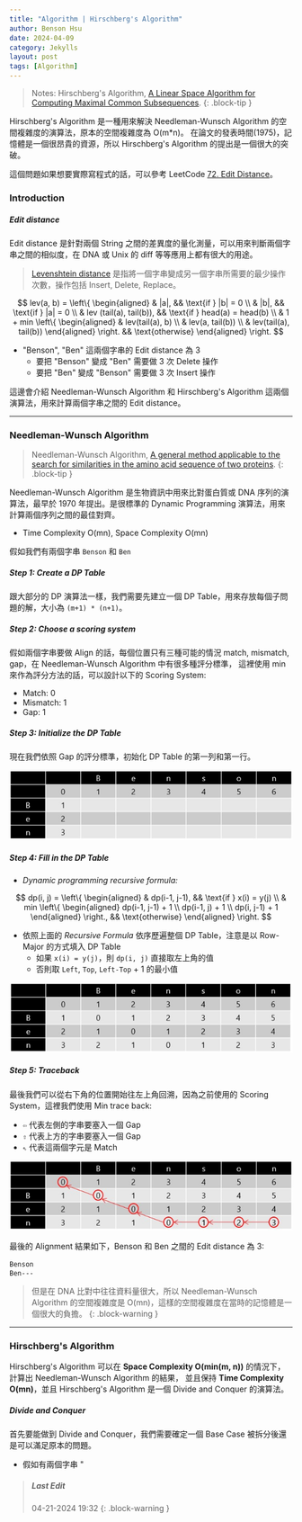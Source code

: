 ```yaml
---
title: "Algorithm | Hirschberg's Algorithm"
author: Benson Hsu
date: 2024-04-09
category: Jekylls
layout: post
tags: [Algorithm]
---
```


> Notes: Hirschberg's Algorithm, [A Linear Space Algorithm for Computing Maximal Common Subsequences]. 
{: .block-tip }

Hirschberg's Algorithm 是一種用來解決 Needleman-Wunsch Algorithm 的空間複雜度的演算法，原本的空間複雜度為 O(m*n)。
在論文的發表時間(1975)，記憶體是一個很昂貴的資源，所以 Hirschberg's Algorithm 的提出是一個很大的突破。

這個問題如果想要實際寫程式的話，可以參考 LeetCode [72. Edit Distance]。

### Introduction

##### Edit distance

Edit distance 是針對兩個 String 之間的差異度的量化測量，可以用來判斷兩個字串之間的相似度，在 DNA 或 Unix 的 diff 等等應用上都有很大的用途。

> [Levenshtein distance] 是指將一個字串變成另一個字串所需要的最少操作次數，操作包括 Insert, Delete, Replace。

$$
lev(a, b) =
\left\{
\begin{aligned}
& |a|, && \text{if } |b| = 0 \\
& |b|, && \text{if } |a| = 0 \\
& lev (tail(a), tail(b)), && \text{if } head(a) = head(b) \\
& 1 + min \left\{
    \begin{aligned}
        & lev(tail(a), b) \\
        & lev(a, tail(b)) \\
        & lev(tail(a), tail(b))
    \end{aligned}
    \right. && \text{otherwise}
\end{aligned}
\right.
$$

-   "Benson", "Ben" 這兩個字串的 Edit distance 為 3
    -   要把 "Benson" 變成 "Ben" 需要做 3 次 Delete 操作
    -   要把 "Ben" 變成 "Benson" 需要做 3 次 Insert 操作

這邊會介紹 Needleman-Wunsch Algorithm 和 Hirschberg's Algorithm 這兩個演算法，用來計算兩個字串之間的 Edit distance。

---

### Needleman-Wunsch Algorithm

> Needleman-Wunsch Algorithm, [A general method applicable to the search for similarities in the amino acid sequence of two proteins].
{: .block-tip }

Needleman-Wunsch Algorithm 是生物資訊中用來比對蛋白質或 DNA 序列的演算法，最早於 1970 年提出。是很標準的 Dynamic Programming 演算法，用來計算兩個序列之間的最佳對齊。

-   Time Complexity O(mn), Space Complexity O(mn)

假如我們有兩個字串 `Benson` 和 `Ben`

##### Step 1: Create a DP Table

跟大部分的 DP 演算法一樣，我們需要先建立一個 DP Table，用來存放每個子問題的解，大小為 `(m+1) * (n+1)`。

##### Step 2: Choose a scoring system

假如兩個字串要做 Align 的話，每個位置只有三種可能的情況 match, mismatch, gap，在 Needleman-Wunsch Algorithm 中有很多種評分標準，
這裡使用 min 來作為評分方法的話，可以設計以下的 Scoring System:

-   Match: 0
-   Mismatch: 1
-   Gap: 1

##### Step 3: Initialize the DP Table

現在我們依照 Gap 的評分標準，初始化 DP Table 的第一列和第一行。

![](/image/2024/04-09-hirschbergs_algorithm/1.jpg)

##### Step 4: Fill in the DP Table

-   *Dynamic programming recursive formula:*

$$
dp(i, j) =
\left\{
\begin{aligned}
& dp(i-1, j-1), && \text{if } x(i) = y(j) \\
& min \left\{
    \begin{aligned}
        dp(i-1, j-1) + 1 \\
        dp(i-1, j) + 1 \\
        dp(i, j-1) + 1
    \end{aligned}
    \right., && \text{otherwise}
\end{aligned}
\right.
$$

-   依照上面的 *Recursive Formula* 依序歷遍整個 DP Table，注意是以 Row-Major 的方式填入 DP Table
    -   如果 `x(i) = y(j)`，則 `dp(i, j)` 直接取左上角的值
    -   否則取 `Left`, `Top`, `Left-Top` + 1 的最小值

![](/image/2024/04-09-hirschbergs_algorithm/2.jpg)

##### Step 5: Traceback

最後我們可以從右下角的位置開始往左上角回溯，因為之前使用的 Scoring System，這裡我們使用 Min trace back:
-   `⇦` 代表左側的字串要塞入一個 Gap
-   `⇧` 代表上方的字串要塞入一個 Gap
-   `⇖` 代表這兩個字元是 Match

![](/image/2024/04-09-hirschbergs_algorithm/3.jpg)

最後的 Alignment 結果如下，Benson 和 Ben 之間的 Edit distance 為 3:

```
Benson
Ben---
```

> 但是在 DNA 比對中往往資料量很大，所以 Needleman-Wunsch Algorithm 的空間複雜度是 O(mn)，這樣的空間複雜度在當時的記憶體是一個很大的負擔。
{: .block-warning }

---

### Hirschberg's Algorithm

Hirschberg's Algorithm 可以在 **Space Complexity O(min(m, n))** 的情況下，計算出 Needleman-Wunsch Algorithm 的結果，
並且保持 **Time Complexity O(mn)**，並且 Hirschberg's Algorithm 是一個 Divide and Conquer 的演算法。

##### Divide and Conquer

首先要能做到 Divide and Conquer，我們需要確定一個 Base Case 被拆分後還是可以滿足原本的問題。

-   假如有兩個字串 "

> ##### Last Edit
> 04-21-2024 19:32
{: .block-warning }

[A Linear Space Algorithm for Computing Maximal Common Subsequences]: https://dl.acm.org/doi/10.1145/360825.360861
[A general method applicable to the search for similarities in the amino acid sequence of two proteins]: https://www.sciencedirect.com/science/article/abs/pii/0022283670900574?via%3Dihub

[Levenshtein distance]: https://en.wikipedia.org/wiki/Levenshtein_distance

[72. Edit Distance]: https://leetcode.com/problems/edit-distance
